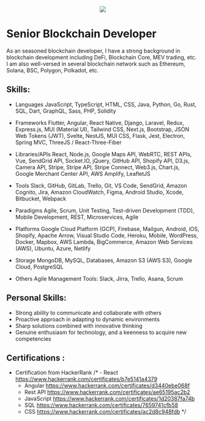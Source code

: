 <meta name="awesome-portfolio"/>
<meta title="awesome-portfolio"/>
<meta description="awesome-portfolio"/>

<meta name="portfolio"/>
<meta name="github"/>
<meta name="full-stack"/>
<p align="center"><img src="https://images.cointelegraph.com/images/717_aHR0cHM6Ly9zMy5jb2ludGVsZWdyYXBoLmNvbS91cGxvYWRzLzIwMjMtMDYvMzViZmFmODEtNDdiNi00ZTlmLTgyNGMtZmFiZmQ4ZWE2ZjU1LmpwZw==.jpg" /></p>

# Senior Blockchain Developer

As an seasoned blockchain developer, I have a strong background in blockchain development including DeFi, Blockchain Core, MEV trading, etc. I am also well-versed in several blockchain network such as Ethereum, Solana, BSC, Polygon, Polkadot, etc.

## Skills:

- Languages
  JavaScript, TypeScript, HTML, CSS, Java, Python, Go, Rust, SQL, Dart, GraphQL, Sass, PHP, Solidity

- Frameworks
  Flutter, Angular, React Native, Django, Laravel,  Redux, Express.js, MUI (Material UI), Tailwind CSS, Next.js, Bootstrap, JSON Web Tokens (JWT), Svelte, NestJS, MUI CSS, Flask, Jest, Electron, Spring MVC, ThreeJS / React-Three-Fiber

- Libraries/APIs
  React, Node.js, Google Maps API, WebRTC, REST APIs, Vue, SendGrid API, Socket.IO, jQuery, GitHub API, Shopify API, D3.js, Camera API, Stripe, Stripe API, Stripe Connect, Web3.js, Chart.js, Google Merchant Center API, AWS Amplify, LeafletJS

- Tools
  Slack, GitHub, GitLab, Trello, Git, VS Code, SendGrid, Amazon Cognito, Jira, Amazon CloudWatch, Figma, Android Studio, Xcode, Bitbucket, Webpack

- Paradigms
  Agile, Scrum, Unit Testing, Test-driven Development (TDD), Mobile Development, REST, Microservices, Agile

- Platforms
  Google Cloud Platform (GCP), Firebase, Mailgun, Android, iOS, Shopify, Apache Arrow, Visual Studio Code, Heroku, Mobile, WordPress, Docker, Mapbox, AWS Lambda, BigCommerce, Amazon Web Services (AWS), Ubuntu, Azure, Netlify

- Storage
  MongoDB, MySQL, Databases, Amazon S3 (AWS S3), Google Cloud, PostgreSQL

- Others
  Agile Management Tools: Slack, Jirra, Trello, Asana, Scrum
  
  
## Personal Skills:	
  - Strong ability to communicate and collaborate with others
  - Proactive approach in adapting to dynamic environments
  - Sharp solutions combined with innovative thinking
  - Genuine enthusiasm for technology, and a keenness to acquire new competencies

## Certifications :
- Certification from HackerRank
/*  - React       https://www.hackerrank.com/certificates/b7e5141a4379
  - Angular     https://www.hackerrank.com/certificates/d3440ebe068f
  - Rest API    https://www.hackerrank.com/certificates/ae65195ac2b2
  - JavaScript  https://www.hackerrank.com/certificates/1d20387fa74b
  - SQL         https://www.hackerrank.com/certificates/7659741cfb58 
  - CSS         https://www.hackerrank.com/certificates/ac2d8c948fdb
*/

